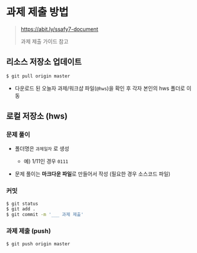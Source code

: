 # 과제 제출 방법

> https://abit.ly/ssafy7-document 
>
> 과제 제출 가이드 참고

## 리소스 저장소 업데이트

```bash
$ git pull origin master
```

* 다운로드 된 오늘자 과제/워크샵 파일(`@hws`)을 확인 후 각자 본인의 hws 폴더로 이동

## 로컬 저장소 (hws)

### 문제 풀이

* 폴더명은 `과제일자` 로 생성
  * 예) 1/11인 경우 `0111` 

* 문제 풀이는 **마크다운 파일**로 만들어서 작성 (필요한 경우 소스코드 파일)

### 커밋

```bash
$ git status
$ git add .
$ git commit -m '___ 과제 제출'
```

### 과제 제출 (push)

```bash
$ git push origin master
```

